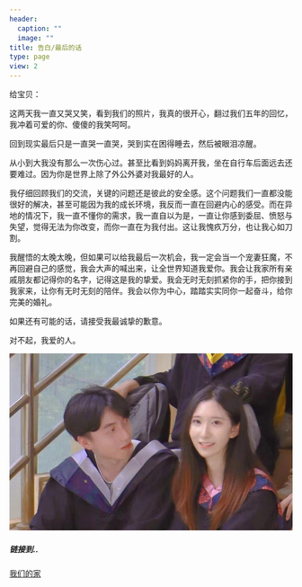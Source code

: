 ```yaml
---
header:
  caption: ""
  image: ""
title: 告白/最后的话
type: page
view: 2
---
```


给宝贝：

这两天我一直又哭又笑，看到我们的照片，我真的很开心，翻过我们五年的回忆，我冲着可爱的你、傻傻的我笑呵呵。

回到现实最后只是一直哭一直哭，哭到实在困得睡去，然后被眼泪凉醒。

从小到大我没有那么一次伤心过。甚至比看到妈妈离开我，坐在自行车后面远去还要难过。因为你是世界上除了外公外婆对我最好的人。

我仔细回顾我们的交流，关键的问题还是彼此的安全感。这个问题我们一直都没能很好的解决，甚至可能因为我的成长环境，我反而一直在回避内心的感受。而在异地的情况下，我一直不懂你的需求，我一直自以为是，一直让你感到委屈、愤怒与失望，觉得无法为你改变，而你一直在为我付出。这让我愧疚万分，也让我心如刀割。

我醒悟的太晚太晚，但如果可以给我最后一次机会，我一定会当一个宠妻狂魔，不再回避自己的感觉，我会大声的喊出来，让全世界知道我爱你。我会让我家所有亲戚朋友都记得你的名字，记得这是我的挚爱。我会无时无刻抓紧你的手，把你接到我家来，让你有无时无刻的陪伴。我会以你为中心，踏踏实实同你一起奋斗，给你完美的婚礼。

如果还有可能的话，请接受我最诚挚的歉意。

对不起，我爱的人。

![](image/look.jpg)

##### 链接到..
[我们的家](https://ziqian-xia.tech/family/)